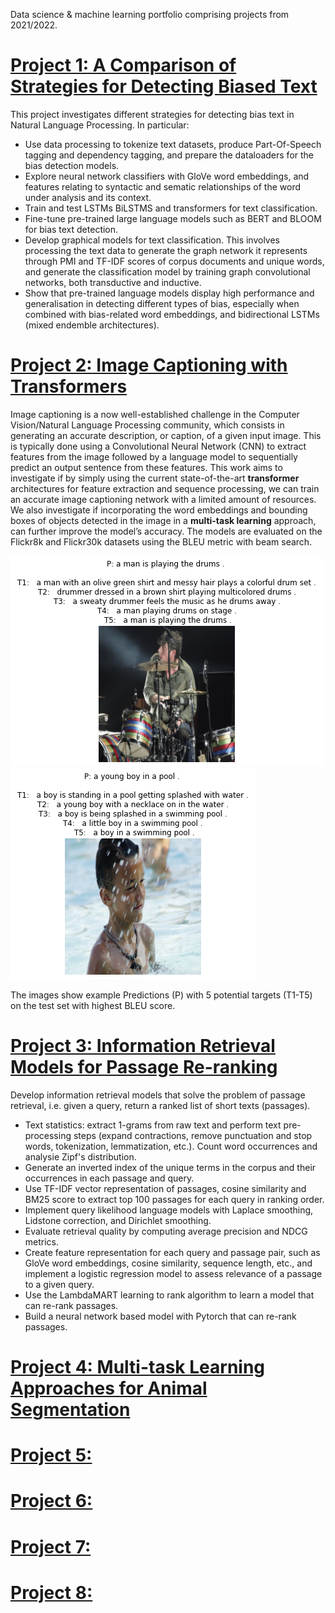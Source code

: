 Data science & machine learning portfolio comprising projects from 2021/2022.

# [Project 1: A Comparison of Strategies for Detecting Biased Text](https://github.com/joanrossello/Bias-Text-Detection)
This project investigates different strategies for detecting bias text in Natural Language Processing. In particular:

* Use data processing to tokenize text datasets, produce Part-Of-Speech tagging and dependency tagging, and prepare the dataloaders for the bias detection models.
* Explore neural network classifiers with GloVe word embeddings, and features relating to syntactic and sematic relationships of the word under analysis and its context.
* Train and test LSTMs BiLSTMS and transformers for text classification.
* Fine-tune pre-trained large language models such as BERT and BLOOM for bias text detection.
* Develop graphical models for text classification. This involves processing the text data to generate the graph network it represents through PMI and TF-IDF scores of corpus documents and unique words, and generate the classification model by training graph convolutional networks, both transductive and inductive.
* Show that pre-trained language models display high performance and generalisation in detecting different types of bias, especially when combined with bias-related word embeddings, and bidirectional LSTMs (mixed endemble architectures).


# [Project 2: Image Captioning with Transformers](https://github.com/joanrossello/Image-Captioning)
Image captioning is a now well-established challenge in the Computer Vision/Natural Language Processing community, which consists in generating an accurate description, or caption, of a given input image. This is typically done using a Convolutional Neural Network (CNN) to extract features from the image followed by a language model to sequentially predict an output sentence from these features. This work aims to investigate if by simply using the current state-of-the-art **transformer** architectures for feature extraction and sequence processing, we can train an accurate image captioning network with a limited amount of resources. We also investigate if incorporating the word embeddings and bounding boxes of objects detected in the image in a **multi-task learning** approach, can further improve the model’s accuracy. The models are evaluated on the Flickr8k and Flickr30k datasets using the BLEU metric with beam search.

![](/Images/img1_1.png) ![](/Images/img1_2.png)

The images show example Predictions (P) with 5 potential targets (T1-T5) on the test set with highest BLEU score.


# [Project 3: Information Retrieval Models for Passage Re-ranking](https://github.com/joanrossello/Information-Retrieval-Models)
Develop information retrieval models that solve the problem of passage retrieval, i.e. given a query, return a ranked list of short texts (passages).

* Text statistics: extract 1-grams from raw text and perform text pre-processing steps (expand contractions, remove punctuation and stop words, tokenization, lemmatization, etc.). Count word occurrences and analysie Zipf's distribution.
* Generate an inverted index of the unique terms in the corpus and their occurrences in each passage and query.
* Use TF-IDF vector representation of passages, cosine similarity and BM25 score to extract top 100 passages for each query in ranking order. 
* Implement query likelihood language models with Laplace smoothing, Lidstone correction, and Dirichlet smoothing.
* Evaluate retrieval quality by computing average precision and NDCG metrics.
* Create feature representation for each query and passage pair, such as GloVe word embeddings, cosine similarity, sequence length, etc., and implement a logistic regression model to assess relevance of a passage to a given query.
* Use the LambdaMART learning to rank algorithm to learn a model that can re-rank passages.
* Build a neural network based model with Pytorch that can re-rank passages.


# [Project 4: Multi-task Learning Approaches for Animal Segmentation](https://github.com/joanrossello/Multitask-Image-Segmentation)




# [Project 5: ]()



# [Project 6: ]()



# [Project 7: ]()



# [Project 8: ]()

